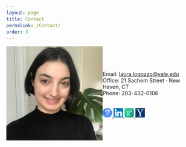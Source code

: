 ```yaml
---
layout: page
title: Contact
permalink: /Contact/
order: 3
---
```


<img src="/images/LAL_Portrait.JPG" style="float: left;" height=250 style="border:25px solid white; float: left;">

<br>

<br><br> 
Email: [laura.logozzo@yale.edu](mailto:laura.logozzo@yale.edu) <br> 
Office: 21 Sachem Street &middot; New Haven, CT <br>
Phone: 203-432-0106
<br> <br> 

<a href="https://scholar.google.com/citations?user=_UCp1DgAAAAJ&hl=en" target="_blank"> <img src="/images/GoogleScholar.PNG" width = 25> </a>
<a href="https://www.linkedin.com/in/lauralogozzo/" target="_blank"> <img src="/images/LinkedIn.PNG" width = 25> </a>
<a href="https://www.researchgate.net/profile/Laura_Logozzo" target="_blank"> <img src="/images/ResearchGate.JPG" width = 25> </a>
<a href="https://environment.yale.edu/profile/laura-logozzo" target="_blank"> <img src="/images/Yale.PNG" width = 25> </a>
